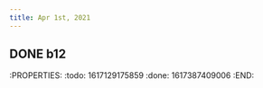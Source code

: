 ```yaml
---
title: Apr 1st, 2021
---
```


## DONE b12
:PROPERTIES:
:todo: 1617129175859
:done: 1617387409006
:END:
